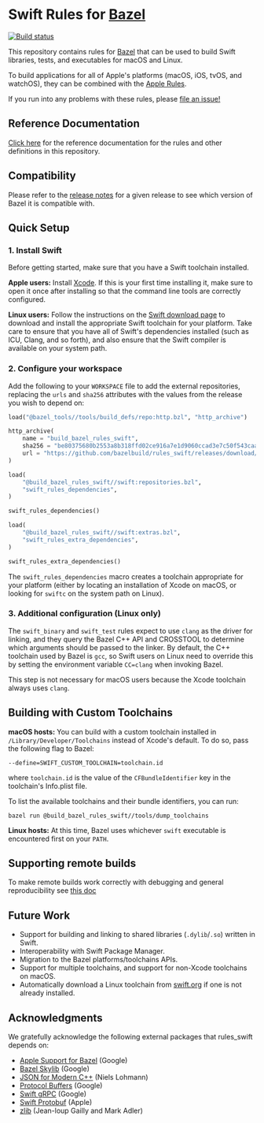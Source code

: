# Swift Rules for [Bazel](https://bazel.build)

[![Build status](https://badge.buildkite.com/d562b11425e192a8f6ba9c43715bc8364985bccf54e4b9194a.svg?branch=master)](https://buildkite.com/bazel/rules-swift-swift)

This repository contains rules for [Bazel](https://bazel.build) that can be
used to build Swift libraries, tests, and executables for macOS and Linux.

To build applications for all of Apple's platforms (macOS, iOS, tvOS, and
watchOS), they can be combined with the
[Apple Rules](https://github.com/bazelbuild/rules_apple).

If you run into any problems with these rules, please
[file an issue!](https://github.com/bazelbuild/rules_swift/issues/new)

## Reference Documentation

[Click here](https://github.com/bazelbuild/rules_swift/tree/master/doc)
for the reference documentation for the rules and other definitions in this
repository.

## Compatibility

Please refer to the
[release notes](https://github.com/bazelbuild/rules_swift/releases) for a given
release to see which version of Bazel it is compatible with.

## Quick Setup

### 1. Install Swift

Before getting started, make sure that you have a Swift toolchain installed.

**Apple users:** Install [Xcode](https://developer.apple.com/xcode/downloads/).
If this is your first time installing it, make sure to open it once after
installing so that the command line tools are correctly configured.

**Linux users:** Follow the instructions on the
[Swift download page](https://swift.org/download/) to download and install the
appropriate Swift toolchain for your platform. Take care to ensure that you have
all of Swift's dependencies installed (such as ICU, Clang, and so forth), and
also ensure that the Swift compiler is available on your system path.

### 2. Configure your workspace

Add the following to your `WORKSPACE` file to add the external repositories,
replacing the `urls` and `sha256` attributes with the values from the release
you wish to depend on:

```python
load("@bazel_tools//tools/build_defs/repo:http.bzl", "http_archive")

http_archive(
    name = "build_bazel_rules_swift",
    sha256 = "be80375680b2553a8b318ffd02ce916a7e1d9060ccad3e7c50f543caafb86fed",
    url = "https://github.com/bazelbuild/rules_swift/releases/download/0.19.0/rules_swift.0.19.0.tar.gz",
)

load(
    "@build_bazel_rules_swift//swift:repositories.bzl",
    "swift_rules_dependencies",
)

swift_rules_dependencies()

load(
    "@build_bazel_rules_swift//swift:extras.bzl",
    "swift_rules_extra_dependencies",
)

swift_rules_extra_dependencies()
```

The `swift_rules_dependencies` macro creates a toolchain appropriate for your
platform (either by locating an installation of Xcode on macOS, or looking for
`swiftc` on the system path on Linux).

### 3. Additional configuration (Linux only)

The `swift_binary` and `swift_test` rules expect to use `clang` as the driver
for linking, and they query the Bazel C++ API and CROSSTOOL to determine which
arguments should be passed to the linker. By default, the C++ toolchain used by
Bazel is `gcc`, so Swift users on Linux need to override this by setting the
environment variable `CC=clang` when invoking Bazel.

This step is not necessary for macOS users because the Xcode toolchain always
uses `clang`.

## Building with Custom Toolchains

**macOS hosts:** You can build with a custom toolchain installed in
`/Library/Developer/Toolchains` instead of Xcode's default. To do so, pass the
following flag to Bazel:

```lang-none
--define=SWIFT_CUSTOM_TOOLCHAIN=toolchain.id
```

where `toolchain.id` is the value of the `CFBundleIdentifier` key in the
toolchain's Info.plist file.

To list the available toolchains and their bundle identifiers, you can run:

```command
bazel run @build_bazel_rules_swift//tools/dump_toolchains
```

**Linux hosts:** At this time, Bazel uses whichever `swift` executable is
encountered first on your `PATH`.

## Supporting remote builds

To make remote builds work correctly with debugging and general
reproducibility see [this doc](doc/debuggable_remote_swift.md)

## Future Work

- Support for building and linking to shared libraries (`.dylib`/`.so`) written
  in Swift.
- Interoperability with Swift Package Manager.
- Migration to the Bazel platforms/toolchains APIs.
- Support for multiple toolchains, and support for non-Xcode toolchains on
  macOS.
- Automatically download a Linux toolchain from [swift.org](https://swift.org)
  if one is not already installed.

## Acknowledgments

We gratefully acknowledge the following external packages that rules_swift
depends on:

- [Apple Support for Bazel](https://github.com/bazelbuild/apple_support) (Google)
- [Bazel Skylib](https://github.com/bazelbuild/bazel-skylib) (Google)
- [JSON for Modern C++](https://github.com/nlohmann/json) (Niels Lohmann)
- [Protocol Buffers](https://github.com/protocolbuffers/protobuf) (Google)
- [Swift gRPC](https://github.com/grpc/grpc-swift) (Google)
- [Swift Protobuf](https://github.com/apple/swift-protobuf) (Apple)
- [zlib](https://www.zlib.net) (Jean-loup Gailly and Mark Adler)
